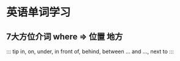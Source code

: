 # 英语单词学习

## 7大方位介词 where => 位置 地方

::: tip
in, on, under, in front of, behind, between ... and ..., next to
:::

<Naotu kityData='{"root":{"data":{"id":"13f79aa5ceae","created":1578823184,"text":"新建脑图"},"children":[{"data":{"id":"bztq3u4duv40","created":1578823175929,"text":"分支主题","layout":null},"children":[]},{"data":{"id":"bztq3vi8wjc0","created":1578823178944,"text":"分支主题","layout":null},"children":[]}]},"template":"right","theme":"classic","version":"1.4.43"}' />

<Naotu kityData='{"root":{"data":{"id":"13f79aa5ceae","created":1578823184,"text":"新建脑图2"},"children":[{"data":{"id":"bztq3u4duv40","created":1578823175929,"text":"分支主题","layout":null},"children":[]},{"data":{"id":"bztq3vi8wjc0","created":1578823178944,"text":"分支主题","layout":null},"children":[]}]},"template":"right","theme":"classic","version":"1.4.43"}' />
